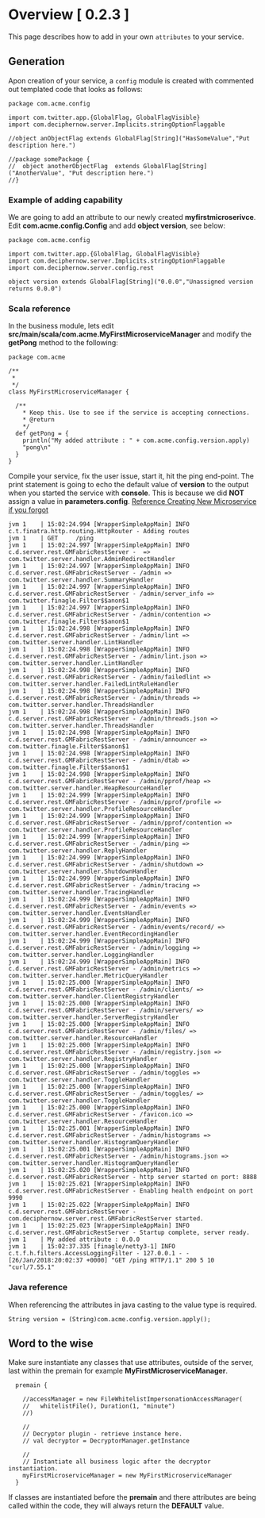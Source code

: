 # Overview [ 0.2.3 ]
This page describes how to add in your own `attributes` to your service.

## Generation
Apon creation of your service, a `config` module is created with commented out templated code that looks as follows:


    package com.acme.config
    
    import com.twitter.app.{GlobalFlag, GlobalFlagVisible}
    import com.deciphernow.server.Implicits.stringOptionFlaggable
    
    //object anObjectFlag extends GlobalFlag[String]("HasSomeValue","Put description here.")
    
    //package somePackage {
    //  object anotherObjectFlag  extends GlobalFlag[String]("AnotherValue", "Put description here.")
    //}
    
    
### Example of adding capability
We are going to add an attribute to our newly created __myfirstmicroserivce__.   Edit __com.acme.config.Config__ and add __object version__, see below:


    package com.acme.config
    
    import com.twitter.app.{GlobalFlag, GlobalFlagVisible}
    import com.deciphernow.server.Implicits.stringOptionFlaggable
    import com.deciphernow.server.config.rest
    
    object version extends GlobalFlag[String]("0.0.0","Unassigned version returns 0.0.0")


### Scala reference
In the business module, lets edit __src/main/scala/com.acme.MyFirstMicroserviceManager__ and modify the __getPong__ method to the following:

    package com.acme
    
    /**
     *
     */
    class MyFirstMicroserviceManager {
    
      /**
        * Keep this. Use to see if the service is accepting connections.
        * @return
        */
      def getPong = {
        println("My added attribute : " + com.acme.config.version.apply)
        "pong\n"
      }
    }
 
Compile your service, fix the user issue, start it, hit the ping end-point. The print statement is going to echo the default value of __version__ to the output when you started the service with __console__. This is because we did __NOT__ assign a value in __parameters.config__.
[Reference Creating New Microservice if you forgot](CreatingNewMS.md)

    
    jvm 1    | 15:02:24.994 [WrapperSimpleAppMain] INFO  c.t.finatra.http.routing.HttpRouter - Adding routes
    jvm 1    | GET     /ping
    jvm 1    | 15:02:24.997 [WrapperSimpleAppMain] INFO  c.d.server.rest.GMFabricRestServer -  => com.twitter.server.handler.AdminRedirectHandler
    jvm 1    | 15:02:24.997 [WrapperSimpleAppMain] INFO  c.d.server.rest.GMFabricRestServer - /admin => com.twitter.server.handler.SummaryHandler
    jvm 1    | 15:02:24.997 [WrapperSimpleAppMain] INFO  c.d.server.rest.GMFabricRestServer - /admin/server_info => com.twitter.finagle.Filter$$anon$1
    jvm 1    | 15:02:24.997 [WrapperSimpleAppMain] INFO  c.d.server.rest.GMFabricRestServer - /admin/contention => com.twitter.finagle.Filter$$anon$1
    jvm 1    | 15:02:24.998 [WrapperSimpleAppMain] INFO  c.d.server.rest.GMFabricRestServer - /admin/lint => com.twitter.server.handler.LintHandler
    jvm 1    | 15:02:24.998 [WrapperSimpleAppMain] INFO  c.d.server.rest.GMFabricRestServer - /admin/lint.json => com.twitter.server.handler.LintHandler
    jvm 1    | 15:02:24.998 [WrapperSimpleAppMain] INFO  c.d.server.rest.GMFabricRestServer - /admin/failedlint => com.twitter.server.handler.FailedLintRuleHandler
    jvm 1    | 15:02:24.998 [WrapperSimpleAppMain] INFO  c.d.server.rest.GMFabricRestServer - /admin/threads => com.twitter.server.handler.ThreadsHandler
    jvm 1    | 15:02:24.998 [WrapperSimpleAppMain] INFO  c.d.server.rest.GMFabricRestServer - /admin/threads.json => com.twitter.server.handler.ThreadsHandler
    jvm 1    | 15:02:24.998 [WrapperSimpleAppMain] INFO  c.d.server.rest.GMFabricRestServer - /admin/announcer => com.twitter.finagle.Filter$$anon$1
    jvm 1    | 15:02:24.998 [WrapperSimpleAppMain] INFO  c.d.server.rest.GMFabricRestServer - /admin/dtab => com.twitter.finagle.Filter$$anon$1
    jvm 1    | 15:02:24.998 [WrapperSimpleAppMain] INFO  c.d.server.rest.GMFabricRestServer - /admin/pprof/heap => com.twitter.server.handler.HeapResourceHandler
    jvm 1    | 15:02:24.999 [WrapperSimpleAppMain] INFO  c.d.server.rest.GMFabricRestServer - /admin/pprof/profile => com.twitter.server.handler.ProfileResourceHandler
    jvm 1    | 15:02:24.999 [WrapperSimpleAppMain] INFO  c.d.server.rest.GMFabricRestServer - /admin/pprof/contention => com.twitter.server.handler.ProfileResourceHandler
    jvm 1    | 15:02:24.999 [WrapperSimpleAppMain] INFO  c.d.server.rest.GMFabricRestServer - /admin/ping => com.twitter.server.handler.ReplyHandler
    jvm 1    | 15:02:24.999 [WrapperSimpleAppMain] INFO  c.d.server.rest.GMFabricRestServer - /admin/shutdown => com.twitter.server.handler.ShutdownHandler
    jvm 1    | 15:02:24.999 [WrapperSimpleAppMain] INFO  c.d.server.rest.GMFabricRestServer - /admin/tracing => com.twitter.server.handler.TracingHandler
    jvm 1    | 15:02:24.999 [WrapperSimpleAppMain] INFO  c.d.server.rest.GMFabricRestServer - /admin/events => com.twitter.server.handler.EventsHandler
    jvm 1    | 15:02:24.999 [WrapperSimpleAppMain] INFO  c.d.server.rest.GMFabricRestServer - /admin/events/record/ => com.twitter.server.handler.EventRecordingHandler
    jvm 1    | 15:02:24.999 [WrapperSimpleAppMain] INFO  c.d.server.rest.GMFabricRestServer - /admin/logging => com.twitter.server.handler.LoggingHandler
    jvm 1    | 15:02:24.999 [WrapperSimpleAppMain] INFO  c.d.server.rest.GMFabricRestServer - /admin/metrics => com.twitter.server.handler.MetricQueryHandler
    jvm 1    | 15:02:25.000 [WrapperSimpleAppMain] INFO  c.d.server.rest.GMFabricRestServer - /admin/clients/ => com.twitter.server.handler.ClientRegistryHandler
    jvm 1    | 15:02:25.000 [WrapperSimpleAppMain] INFO  c.d.server.rest.GMFabricRestServer - /admin/servers/ => com.twitter.server.handler.ServerRegistryHandler
    jvm 1    | 15:02:25.000 [WrapperSimpleAppMain] INFO  c.d.server.rest.GMFabricRestServer - /admin/files/ => com.twitter.server.handler.ResourceHandler
    jvm 1    | 15:02:25.000 [WrapperSimpleAppMain] INFO  c.d.server.rest.GMFabricRestServer - /admin/registry.json => com.twitter.server.handler.RegistryHandler
    jvm 1    | 15:02:25.000 [WrapperSimpleAppMain] INFO  c.d.server.rest.GMFabricRestServer - /admin/toggles => com.twitter.server.handler.ToggleHandler
    jvm 1    | 15:02:25.000 [WrapperSimpleAppMain] INFO  c.d.server.rest.GMFabricRestServer - /admin/toggles/ => com.twitter.server.handler.ToggleHandler
    jvm 1    | 15:02:25.000 [WrapperSimpleAppMain] INFO  c.d.server.rest.GMFabricRestServer - /favicon.ico => com.twitter.server.handler.ResourceHandler
    jvm 1    | 15:02:25.001 [WrapperSimpleAppMain] INFO  c.d.server.rest.GMFabricRestServer - /admin/histograms => com.twitter.server.handler.HistogramQueryHandler
    jvm 1    | 15:02:25.001 [WrapperSimpleAppMain] INFO  c.d.server.rest.GMFabricRestServer - /admin/histograms.json => com.twitter.server.handler.HistogramQueryHandler
    jvm 1    | 15:02:25.020 [WrapperSimpleAppMain] INFO  c.d.server.rest.GMFabricRestServer - http server started on port: 8888
    jvm 1    | 15:02:25.021 [WrapperSimpleAppMain] INFO  c.d.server.rest.GMFabricRestServer - Enabling health endpoint on port 9990
    jvm 1    | 15:02:25.022 [WrapperSimpleAppMain] INFO  c.d.server.rest.GMFabricRestServer - com.deciphernow.server.rest.GMFabricRestServer started.
    jvm 1    | 15:02:25.023 [WrapperSimpleAppMain] INFO  c.d.server.rest.GMFabricRestServer - Startup complete, server ready.
    jvm 1    | My added attribute : 0.0.0
    jvm 1    | 15:02:37.335 [finagle/netty3-1] INFO  c.t.f.h.filters.AccessLoggingFilter - 127.0.0.1 - - [26/Jan/2018:20:02:37 +0000] "GET /ping HTTP/1.1" 200 5 10 "curl/7.55.1"


### Java reference
When referencing the attributes in java casting to the value type is required.

    String version = (String)com.acme.config.version.apply();
    

## Word to the wise
Make sure instantiate any classes that use attributes, outside of the server, last within the premain for example __MyFirstMicroserviceManager__.

      premain {
    
        //accessManager = new FileWhitelistImpersonationAccessManager(
        //   whitelistFile(), Duration(1, "minute")
        //)
    
        //
        // Decryptor plugin - retrieve instance here.
        // val decryptor = DecryptorManager.getInstance
    
        //
        // Instantiate all business logic after the decryptor instantiation.
        myFirstMicroserviceManager = new MyFirstMicroserviceManager
      }

If classes are instantiated before the __premain__ and there attributes are being called within the code, they will always return the __DEFAULT__ value. 